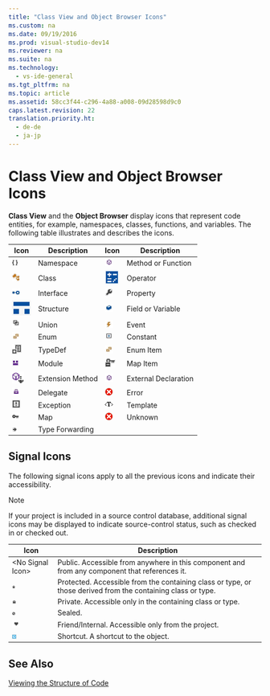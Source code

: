 ```yaml
---
title: "Class View and Object Browser Icons"
ms.custom: na
ms.date: 09/19/2016
ms.prod: visual-studio-dev14
ms.reviewer: na
ms.suite: na
ms.technology: 
  - vs-ide-general
ms.tgt_pltfrm: na
ms.topic: article
ms.assetid: 58cc3f44-c296-4a88-a008-09d28598d9c0
caps.latest.revision: 22
translation.priority.ht: 
  - de-de
  - ja-jp
---
```

# Class View and Object Browser Icons
**Class View** and the **Object Browser** display icons that represent code entities, for example, namespaces, classes, functions, and variables. The following table illustrates and describes the icons.  
  
|Icon|Description|Icon|Description|  
|----------|-----------------|----------|-----------------|  
|![Namespace Symbol](../vs140/media/vxNamespace_Icon.gif "vxNamespace_Icon")|Namespace|![Declaration Symbol](../vs140/media/vxMethod_Icon.gif "vxMethod_Icon")|Method or Function|  
|![Class Icon](../vs140/media/vxClass_Icon.gif "vxClass_Icon")|Class|![Operator Symbol](../vs140/media/vxOperator_Icon.gif "vxOperator_Icon")|Operator|  
|![Lollipop Interface Symbol](../vs140/media/vxInterface_Icon.gif "vxInterface_Icon")|Interface|![Property Symbol](../vs140/media/vxProperty_Icon.gif "vxProperty_Icon")|Property|  
|![Structure Symbol](../vs140/media/vxStruct_Icon.gif "vxStruct_Icon")|Structure|![Field Icon](../vs140/media/vxField_Icon.gif "vxField_Icon")|Field or Variable|  
|![Union Symbol](../vs140/media/vxUnion_Icon.gif "vxUnion_Icon")|Union|![Event Symbol](../vs140/media/vxEvent_Icon.gif "vxEvent_Icon")|Event|  
|![Enumeration Symbol](../vs140/media/vxEnum_Icon.gif "vxEnum_Icon")|Enum|![Constant Icon](../vs140/media/vxConstant_Icon.gif "vxConstant_Icon")|Constant|  
|![Type Definition Symbol](../vs140/media/vxTypeDef_Icon.gif "vxTypeDef_Icon")|TypeDef|![Enumerate Item Symbol](../vs140/media/vxEnumItem_Icon.gif "vxEnumItem_Icon")|Enum Item|  
|![Visual Studio Module Symbol](../vs140/media/vxModule_Icon.gif "vxModule_Icon")|Module|![Map Item Symbol](../vs140/media/vxMapItem_Icon.gif "vxMapItem_Icon")|Map Item|  
|![Extension Method Symbol](../vs140/media/ExtensionMethod.gif "ExtensionMethod")|Extension Method|![Declaration Symbol](../vs140/media/vxMethod_Icon.gif "vxMethod_Icon")|External Declaration|  
|![Delegate Symbol](../vs140/media/vxDelegate_Icon.gif "vxDelegate_Icon")|Delegate|![Error Icon for Class View and Object Browser](../vs140/media/ErrorIcon.gif "ErrorIcon")|Error|  
|![Exception Symbol](../vs140/media/vxException_Icon.gif "vxException_Icon")|Exception|![Template Symbol](../vs140/media/vxTemplate_Icon.gif "vxTemplate_Icon")|Template|  
|![Map Symbol](../vs140/media/vxMap_Icon.gif "vxMap_Icon")|Map|![Error Exclamation Point Symbol](../vs140/media/vxError_Icon.gif "vxError_Icon")|Unknown|  
|![Type Forwarding Symbol](../vs140/media/ob_type_forward.gif "ob_type_forward")|Type Forwarding|||  
  
## Signal Icons  
 The following signal icons apply to all the previous icons and indicate their accessibility.  
  
> [!NOTE]
>  If your project is included in a source control database, additional signal icons may be displayed to indicate source-control status, such as checked in or checked out.  
  
|Icon|Description|  
|----------|-----------------|  
|<No Signal Icon\>|Public. Accessible from anywhere in this component and from any component that references it.|  
|![Signal Protected Symbol](../vs140/media/vxSignal_Icon_Key.gif "vxSignal_Icon_Key")|Protected. Accessible from the containing class or type, or those derived from the containing class or type.|  
|![Signal Private Symbol](../vs140/media/vxSignal_Icon_Lock.gif "vxSignal_Icon_Lock")|Private. Accessible only in the containing class or type.|  
|![Signal Sealed Symbol](../vs140/media/vxSignal_Icon_Envelope.gif "vxSignal_Icon_Envelope")|Sealed.|  
|![Signal Friend&#47;Internal Symbol](../vs140/media/vxSignal_Icon_Diamond.gif "vxSignal_Icon_Diamond")|Friend/Internal. Accessible only from the project.|  
|![Signal Icon Arrow](../vs140/media/vxSignal_Icon_Arrow.gif "vxSignal_Icon_Arrow")|Shortcut. A shortcut to the object.|  
  
## See Also  
 [Viewing the Structure of Code](../vs140/Viewing-the-Structure-of-Code.md)